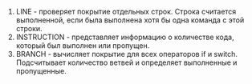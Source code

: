1. LINE - проверяет покрытие отдельных строк. Строка считается выполненной, если была выполнена хотя бы одна команда с этой строки.
2. INSTRUCTION - представляет информацию о количестве кода, который был выполнен или пропущен.
3. BRANCH - вычисляет покрытие для всех операторов if и switch. Подсчитывает количество ветвей и определяет выполненные и пропущенные.